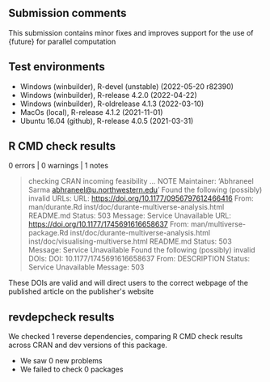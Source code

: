 ## Submission comments
This submission contains minor fixes and improves support for the use of {future} for parallel computation

## Test environments
* Windows (winbuilder), R-devel (unstable) (2022-05-20 r82390)
* Windows (winbuilder), R-release 4.2.0 (2022-04-22)
* Windows (winbuilder), R-oldrelease 4.1.3 (2022-03-10)
* MacOs (local), R-release 4.1.2 (2021-11-01)
* Ubuntu 16.04 (github), R-release 4.0.5 (2021-03-31)

## R CMD check results
0 errors | 0 warnings | 1 notes
> checking CRAN incoming feasibility ... NOTE
  Maintainer: ‘Abhraneel Sarma <abhraneel@u.northwestern.edu>’
  Found the following (possibly) invalid URLs:
    URL: https://doi.org/10.1177/0956797612466416
      From: man/durante.Rd
            inst/doc/durante-multiverse-analysis.html
            README.md
      Status: 503
      Message: Service Unavailable
    URL: https://doi.org/10.1177/1745691616658637
      From: man/multiverse-package.Rd
            inst/doc/durante-multiverse-analysis.html
            inst/doc/visualising-multiverse.html
            README.md
      Status: 503
      Message: Service Unavailable
  Found the following (possibly) invalid DOIs:
    DOI: 10.1177/1745691616658637
      From: DESCRIPTION
      Status: Service Unavailable
      Message: 503
      
These DOIs are valid and will direct users to the correct webpage of the published article on the publisher's website


## revdepcheck results

We checked 1 reverse dependencies, comparing R CMD check results across CRAN and dev versions of this package.

 * We saw 0 new problems
 * We failed to check 0 packages

